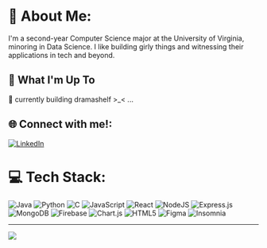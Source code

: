 # 💫 About Me:
I'm a second-year Computer Science major at the University of Virginia, minoring in Data Science. I like building girly things and witnessing their applications in tech and beyond. 

## 🚀 What I'm Up To
🤖 currently building dramashelf >_< ...

## 🌐 Connect with me!:
[![LinkedIn](https://img.shields.io/badge/LinkedIn-%230077B5.svg?logo=linkedin&logoColor=white)](https://www.linkedin.com/in/eiman-sherzada/) 

# 💻 Tech Stack:
![Java](https://img.shields.io/badge/java-%23ED8B00.svg?style=for-the-badge&logo=openjdk&logoColor=white) ![Python](https://img.shields.io/badge/python-%2314354C.svg?style=for-the-badge&logo=python&logoColor=white) ![C](https://img.shields.io/badge/c-%2300599C.svg?style=for-the-badge&logo=c&logoColor=white) ![JavaScript](https://img.shields.io/badge/javascript-%23323330.svg?style=for-the-badge&logo=javascript&logoColor=%23F7DF1E) ![React](https://img.shields.io/badge/react-%2320232a.svg?style=for-the-badge&logo=react&logoColor=%2361DAFB) ![NodeJS](https://img.shields.io/badge/node.js-6DA55F?style=for-the-badge&logo=node.js&logoColor=white) ![Express.js](https://img.shields.io/badge/express.js-%23404d59.svg?style=for-the-badge&logo=express&logoColor=%2361DAFB) ![MongoDB](https://img.shields.io/badge/MongoDB-%234ea94b.svg?style=for-the-badge&logo=mongodb&logoColor=white) ![Firebase](https://img.shields.io/badge/firebase-%23039BE5.svg?style=for-the-badge&logo=firebase) ![Chart.js](https://img.shields.io/badge/chart.js-F5788D.svg?style=for-the-badge&logo=chart.js&logoColor=white) ![HTML5](https://img.shields.io/badge/html5-%23E34F26.svg?style=for-the-badge&logo=html5&logoColor=white) ![Figma](https://img.shields.io/badge/figma-%23F24E1E.svg?style=for-the-badge&logo=figma&logoColor=white) ![Insomnia](https://img.shields.io/badge/insomnia-4000BF?style=for-the-badge&logo=insomnia&logoColor=white)  




---
[![](https://visitcount.itsvg.in/api?id=chimaevv&icon=0&color=0)](https://visitcount.itsvg.in)

<!-- Proudly created with GPRM ( https://gprm.itsvg.in ) -->
